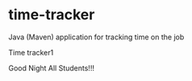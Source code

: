 # time-tracker
Java (Maven) application for tracking time on the job

Time tracker1

Good Night All Students!!!
